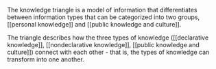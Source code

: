 The knowledge triangle is a model of information that differentiates between information types that can be categorized into two groups, [[personal knowledge]] and [[public knowledge and culture]]. 

The triangle describes how the three types of knowledge ([[declarative knowledge]], [[nondeclarative knowledge]], [[public knowledge and culture]]) connect with each other - that is, the types of knowledge can transform into one another.